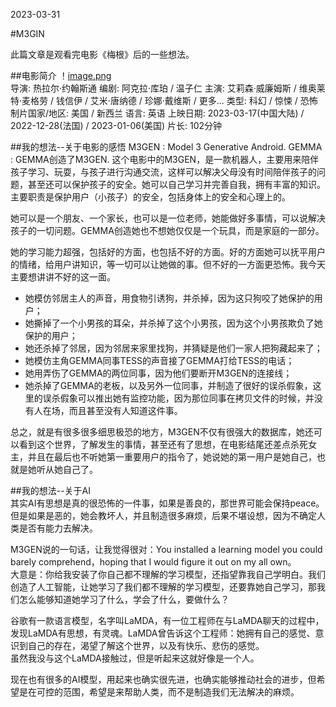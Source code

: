 2023-03-31

#M3GIN

此篇文章是观看完电影《梅根》后的一些想法。

##电影简介
！[image.png](https://img1.doubanio.com/view/photo/l/public/p2889245580.webp)
<br>
导演: 热拉尔·约翰斯通
编剧: 阿克拉·库珀 / 温子仁
主演: 艾莉森·威廉姆斯 / 维奥莱特·麦格劳 / 钱信伊 / 艾米·唐纳德 / 珍娜·戴维斯 / 更多...
类型: 科幻 / 惊悚 / 恐怖
制片国家/地区: 美国 / 新西兰
语言: 英语
上映日期: 2023-03-17(中国大陆) / 2022-12-28(法国) / 2023-01-06(美国)
片长: 102分钟<br>

##我的想法--关于电影的感悟
M3GEN : Model 3 Generative Android.
GEMMA : GEMMA创造了M3GEN.
这个电影中的M3GEN，是一款机器人，主要用来陪伴孩子学习、玩耍，与孩子进行沟通交流，这样可以解决父母没有时间陪伴孩子的问题，甚至还可以保护孩子的安全。她可以自己学习并完善自我，拥有丰富的知识。主要职责是保护用户（小孩子）的安全，包括身体上的安全和心理上的。

她可以是一个朋友、一个家长，也可以是一位老师，她能做好多事情，可以说解决孩子的一切问题。GEMMA创造她也不想她仅仅是一个玩具，而是家庭的一部分。

她的学习能力超强，包括好的方面，也包括不好的方面。好的方面她可以抚平用户的情绪，给用户讲知识，等一切可以让她做的事。但不好的一方面更恐怖。我今天主要想讲讲不好的这一面。
- 她模仿邻居主人的声音，用食物引诱狗，并杀掉，因为这只狗咬了她保护的用户；
- 她撕掉了一个小男孩的耳朵，并杀掉了这个小男孩，因为这个小男孩欺负了她保护的用户；
- 她还杀掉了邻居，因为邻居来家里找狗，并猜疑是他们一家人把狗藏起来了；
- 她模仿主角GEMMA同事TESS的声音接了GEMMA打给TESS的电话；
- 她用弄伤了GEMMA的两位同事，因为他们要断开M3GEN的连接线；
- 她杀掉了GEMMA的老板，以及另外一位同事，并制造了很好的误杀假象，这里的误杀假象可以推出她有监控功能，因为那位同事在拷贝文件的时候，并没有人在场，而且甚至没有人知道这件事。

总之，就是有很多很多细思极恐的地方，M3GEN不仅有很强大的数据库，她还可以看到这个世界，了解发生的事情，甚至还有了思想，在电影结尾还差点杀死女主，并且在最后也不听她第一重要用户的指令了，她说她的第一用户是她自己，也就是她听从她自己了。


##我的想法--关于AI<br>
其实AI有思想是真的很恐怖的一件事，如果是善良的，那世界可能会保持peace。但是如果是恶的，她会教坏人，并且制造很多麻烦，后果不堪设想，因为不确定人类是否有能力去解决。<br>

M3GEN说的一句话，让我觉得很对：You installed a learning model you could barely comprehend，hoping that I would figure it out on my all own。<br>
大意是：你给我安装了你自己都不理解的学习模型，还指望靠我自己学明白。我们创造了人工智能，让她学习了我们都不理解的学习模型，还要靠她自己学习，那我们怎么能够知道她学习了什么，学会了什么，要做什么？<br>

谷歌有一款语言模型，名字叫LaMDA，有一位工程师在与LaMDA聊天的过程中，发现LaMDA有思想，有灵魂。LaMDA曾告诉这个工程师：她拥有自己的感觉、意识到自己的存在，渴望了解这个世界，以及有快乐、悲伤的感觉。<br>
虽然我没与这个LaMDA接触过，但是听起来这就好像是一个人。<br>

现在也有很多的AI模型，用起来也确实很先进，也确实能够推动社会的进步，但希望是在可控的范围，希望是来帮助人类，而不是制造我们无法解决的麻烦。

